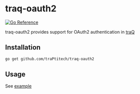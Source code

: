 # traq-oauth2

[![Go Reference](https://pkg.go.dev/badge/github.com/ras0q/traq-oauth2.svg)](https://pkg.go.dev/github.com/ras0q/traq-oauth2)

traq-oauth2 provides support for OAuth2 authentication in [traQ](https://github.com/traPtitech/traQ)

## Installation

```bash
go get github.com/traPtitech/traq-oauth2
```

## Usage

See [example](./example)
